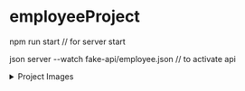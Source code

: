 ﻿# employeeProject

﻿npm run start // for server start

﻿json server --watch fake-api/employee.json // to activate api
 
 


<details>
 <summary>Project Images</summary>
 
 ![Screenshot_4](https://user-images.githubusercontent.com/32496821/185736422-ca3c8042-394f-44a0-8330-f8061f77c16d.png)
 ![Screenshot_1](https://user-images.githubusercontent.com/32496821/185736424-6683e043-5b8c-4e4a-b52c-2d70911c2d38.png)
 ![Screenshot_2](https://user-images.githubusercontent.com/32496821/185736426-e418a3ca-91a8-471c-ac8d-63a687dbca15.png)
 ![Screenshot_3](https://user-images.githubusercontent.com/32496821/185736427-7936ebca-ea09-4e6d-b5ba-35407982ad56.png)
 
</details>
